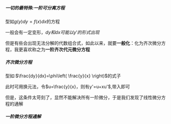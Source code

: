 ##### 一切的最特殊:一阶可分离方程
型如$g(y)dy=f(x)dx$的方程

一般会有一定变形，$dy和dx可能以y'的形式出现$

但是有些会出现无法分解的代数组合式，如此以来，就要**一般化**：化为齐次微分方程，我更喜欢称之为**一阶齐次代元微分方程**
##### 齐次微分方程
型如:$\frac{dy}{dx}=\phi\left( \frac{y}{x} \right)$的式子

此时可用换元法，令$u=\frac{y}{x}，则有y'=u+xu'$,带入即可

但是，这条件太苛刻了，显然不能解决所有一阶微分，于是我们发现了线性微分方程的通解

##### 一阶微分方程通解
